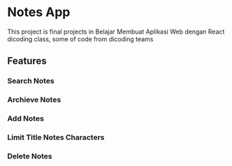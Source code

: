 # Notes App

This project is final projects in Belajar Membuat Aplikasi Web dengan React dicoding class, some of code from dicoding teams

## Features

### Search Notes

### Archieve Notes

### Add Notes

### Limit Title Notes Characters

### Delete Notes
